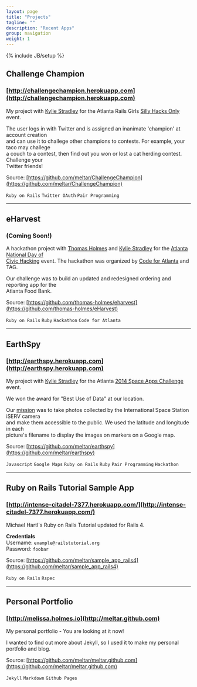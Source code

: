 ```yaml
---
layout: page
title: "Projects"
tagline: ""
description: "Recent Apps"
group: navigation
weight: 1
---
```

{% include JB/setup %}

## Challenge Champion  

### **[http://challengechampion.herokuapp.com](http://challengechampion.herokuapp.com)**
My project with [Kylie Stradley](https://github.com/kstradley) for the Atlanta Rails Girls
[Silly Hacks Only](http://www.meetup.com/Rails-Girls-Atlanta/events/141284772/) event.

The user logs in with Twitter and is assigned an inanimate 'champion' at account creation  
and can use it to challege other champions to contests. For example, your taco may challege  
a couch to a contest, then find out you won or lost a cat herding contest. Challenge your  
Twitter friends!

Source: [https://github.com/meltar/ChallengeChampion](https://github.com/meltar/ChallengeChampion)

`Ruby on Rails` `Twitter OAuth` `Pair Programming`

***


## eHarvest
### **(Coming Soon!)**  
A hackathon project with [Thomas Holmes](https://github.com/thomas-holmes) and
[Kylie Stradley](https://github.com/kstradley) for the [Atlanta National Day of  
Civic Hacking](http://hackforchange.org/events/atlanta-national-day-of-civic-hacking/) event. The hackathon was organized by
[Code for Atlanta](http://www.codeforatlanta.org/) and TAG.

Our challenge was to build an updated and redesigned ordering and reporting app for the  
Atlanta Food Bank.

Source: [https://github.com/thomas-holmes/eharvest](https://github.com/thomas-holmes/eHarvest)

`Ruby on Rails` `Ruby` `Hackathon` `Code for Atlanta`

***

## EarthSpy
### **[http://earthspy.herokuapp.com](http://earthspy.herokuapp.com)**  
My project with [Kylie Stradley](https://github.com/kstradley) for the Atlanta
[2014 Space Apps Challenge](https://2014.spaceappschallenge.org/location/atlanta/) event.

We won the award for "Best Use of Data" at our location.

Our [mission](https://2014.spaceappschallenge.org/challenge/earth-images-space-station/)
was to take photos collected by the International Space Station iSERV camera  
and make them accessible to the public.  We used the latitude and longitude in each  
picture's filename to display the images on markers on a Google map.

Source: [https://github.com/meltar/earthspy](https://github.com/meltar/earthspy)

`Javascript` `Google Maps` `Ruby on Rails` `Ruby` `Pair Programming` `Hackathon`

***

## Ruby on Rails Tutorial Sample App
### **[http://intense-citadel-7377.herokuapp.com/](http://intense-citadel-7377.herokuapp.com/)**
Michael Hartl's Ruby on Rails Tutorial updated for Rails 4.

**Credentials**  
Username:  `example@railstutorial.org`  
Password:  `foobar`

Source: [https://github.com/meltar/sample_app_rails4](https://github.com/meltar/sample_app_rails4)

`Ruby on Rails` `Rspec`

***

## Personal Portfolio
### **[http://melissa.holmes.io](http://meltar.github.com)**
My personal portfolio - You are looking at it now!

I wanted to find out more about Jekyll, so I
used it to make my personal portfolio and blog.

Source: [https://github.com/meltar/meltar.github.com](https://github.com/meltar/meltar.github.com)

`Jekyll` `Markdown` `Github Pages`

